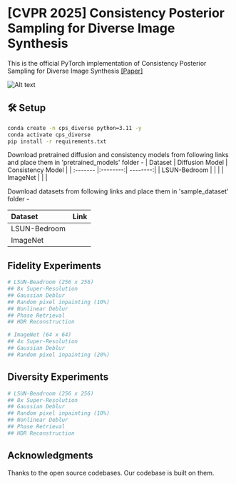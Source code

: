# [CVPR 2025] Consistency Posterior Sampling for Diverse Image Synthesis
This is the official PyTorch implementation of Consistency Posterior Sampling for Diverse Image Synthesis [[Paper]](https://openaccess.thecvf.com/content/CVPR2025/papers/Purohit_Consistency_Posterior_Sampling_for_Diverse_Image_Synthesis_CVPR_2025_paper.pdf)

![Alt text](/contents/poster.png?raw=trues)

## 🛠 Setup
```bash
conda create -n cps_diverse python=3.11 -y
conda activate cps_diverse
pip install -r requirements.txt
```
Download pretrained diffusion and consistency models from following links and place them in 'pretrained_models' folder -
| Dataset | Diffusion Model | Consistency Model |
| :------- |:--------:| --------:|
| LSUN-Bedroom     |  |     |
| ImageNet   |    |     |

Download datasets from following links and place them in 'sample_dataset' folder -

| Dataset | Link |
| :------- |:--------:| 
| LSUN-Bedroom     |  
| ImageNet   |    |     

## Fidelity Experiments
```bash
# LSUN-Beadroom (256 x 256)
## 8x Super-Resolution
## Gaussian Deblur
## Random pixel inpainting (10%)
## Nonlinear Deblur
## Phase Retrieval
## HDR Reconstruction

# ImageNet (64 x 64)
## 4x Super-Resolution
## Gaussian Deblur
## Random pixel inpainting (20%)


```
## Diversity Experiments
```bash
# LSUN-Beadroom (256 x 256)
## 8x Super-Resolution
## Gaussian Deblur
## Random pixel inpainting (10%)
## Nonlinear Deblur
## Phase Retrieval
## HDR Reconstruction
```

## Acknowledgments

Thanks to the open source codebases. Our codebase is built on them.